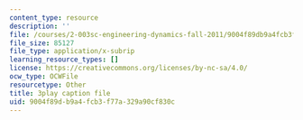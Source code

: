 ```yaml
---
content_type: resource
description: ''
file: /courses/2-003sc-engineering-dynamics-fall-2011/9004f89db9a4fcb3f77a329a90cf830c_f1pxiNDTyHc.srt
file_size: 85127
file_type: application/x-subrip
learning_resource_types: []
license: https://creativecommons.org/licenses/by-nc-sa/4.0/
ocw_type: OCWFile
resourcetype: Other
title: 3play caption file
uid: 9004f89d-b9a4-fcb3-f77a-329a90cf830c
---
```

